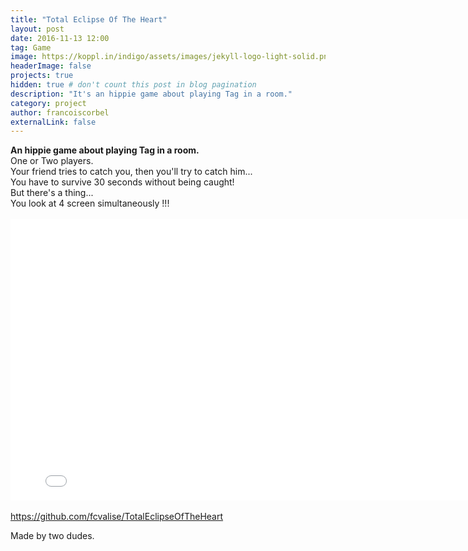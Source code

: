 ```yaml
---
title: "Total Eclipse Of The Heart"
layout: post
date: 2016-11-13 12:00
tag: Game
image: https://koppl.in/indigo/assets/images/jekyll-logo-light-solid.png
headerImage: false
projects: true
hidden: true # don't count this post in blog pagination
description: "It's an hippie game about playing Tag in a room."
category: project
author: francoiscorbel
externalLink: false
---
```


<div class="center">
<strong>An hippie game about playing Tag in a room.</strong><br>
One or Two players.<br>
Your friend tries to catch you, then you'll try to catch him...<br>
You have to survive 30 seconds without being caught!<br>
But there's a thing...<br>
You look at 4 screen simultaneously !!!<br>
<br>
    <div data-height="450" class="game_frame" style="height: 450px;width: 800px;" data-width="800">
        <iframe msallowfullscreen="true" width="100%" mozallowfullscreen="true" id="game_drop" frameborder="0" src="//v6p9d9t4.ssl.hwcdn.net/html/555192/TotalEclipseOfTheHeartWebGL/index.html" scrolling="no" allowtransparency="true" allowfullscreen="true" height="100%" webkitallowfullscreen="true"></iframe>
    </div>
<br>
<a href="https://github.com/fcvalise/TotalEclipseOfTheHeart">https://github.com/fcvalise/TotalEclipseOfTheHeart</a><br>

Made by two dudes.

</div>
